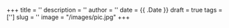 +++
title = ''
description = ''
author = ''
date = {{ .Date }}
draft = true
tags = ['']
slug = ''
image = "/images/pic.jpg"
+++
